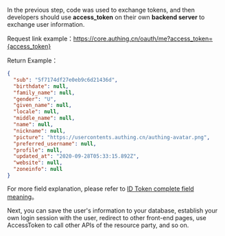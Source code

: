<IntegrationDetailCard title="Complete Authentication">

In the previous step, code was used to exchange tokens, and then developers should use **access_token** on their own **backend server** to exchange user information.

<ApiMethodSpec method="get" host="https://core.authing.cn" path="/oauth/me" summary="Use access_token in exchange for user information">
<template slot="queryParams">
<ApiMethodParam name="access_token" type="string" required description="access_token" />
</template>
<template slot="response">

```json
{
  "sub": "5f7174df27e0eb9c6d21436d",
  "birthdate": null,
  "family_name": null,
  "gender": "U",
  "given_name": null,
  "locale": null,
  "middle_name": null,
  "name": null,
  "nickname": null,
  "picture": "https://usercontents.authing.cn/authing-avatar.png",
  "preferred_username": null,
  "profile": null,
  "updated_at": "2020-09-28T05:33:15.892Z",
  "website": null,
  "zoneinfo": null
}
```

</template>
</ApiMethodSpec>

Request link example：https://core.authing.cn/oauth/me?access_token={access_token}

Return Example：

```json
{
  "sub": "5f7174df27e0eb9c6d21436d",
  "birthdate": null,
  "family_name": null,
  "gender": "U",
  "given_name": null,
  "locale": null,
  "middle_name": null,
  "name": null,
  "nickname": null,
  "picture": "https://usercontents.authing.cn/authing-avatar.png",
  "preferred_username": null,
  "profile": null,
  "updated_at": "2020-09-28T05:33:15.892Z",
  "website": null,
  "zoneinfo": null
}
```

For more field explanation, please refer to [ID Token complete field meaning](/concepts/id-token.md#id-token-完整字段含义)。

Next, you can save the user's information to your database, establish your own login session with the user, redirect to other front-end pages, use AccessToken to call other APIs of the resource party, and so on.

</IntegrationDetailCard>

